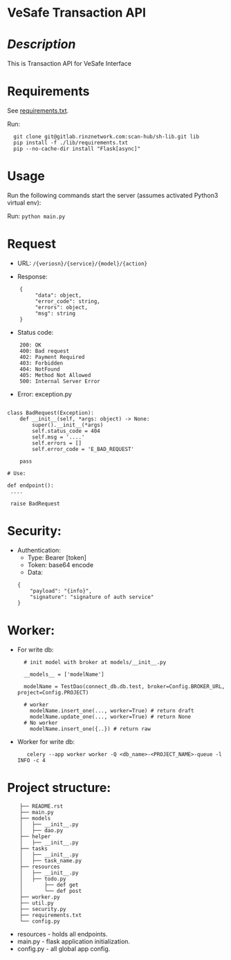 # VeSafe Transaction API

*Description*
===========
This is Transaction API for VeSafe Interface


Requirements
============
See [requirements.txt](./requirements.txt).

Run:
```commandline
  git clone git@gitlab.rinznetwork.com:scan-hub/sh-lib.git lib
  pip install -f ./lib/requirements.txt
  pip --no-cache-dir install "Flask[async]"

```
Usage
=====
Run the following commands start the server (assumes activated Python3 virtual env):

Run:
```python main.py```



Request
=====

- URL: ```/{veriosn}/{service}/{model}/{action}```

- Response:
```
    {
         "data": object,
         "error_code": string,
         "errors": object,
         "msg": string
    }
```
- Status code:
```
    200: OK
    400: Bad request
    402: Payment Required
    403: Forbidden
    404: NotFound
    405: Method Not Allowed
    500: Internal Server Error
```
- Error: exception.py
```commandline

class BadRequest(Exception):
    def __init__(self, *args: object) -> None:
        super().__init__(*args)
        self.status_code = 404
        self.msg = '....'
        self.errors = []
        self.error_code = 'E_BAD_REQUEST'

    pass

# Use:

def endpoint():
 ....
 
 raise BadRequest

```
Security:
====

- Authentication:
    + Type: Bearer [token]
    + Token: base64 encode
    + Data:
    ````
    {
        "payload": "{info}",
        "signature": "signature of auth service"
    }

Worker:
===

- For write db:
  ```commandline
    # init model with broker at models/__init__.py
     
    __models__ = ['modelName']
 
    modelName = TestDao(connect_db.db.test, broker=Config.BROKER_URL, project=Config.PROJECT)
     
    # worker
      modelName.insert_one(..., worker=True) # return draft
      modelName.update_one(..., worker=True) # return None
    # No worker
      modelName.insert_one({..}) # return raw
  ```
- Worker for write db:
  ```commandline
     celery --app worker worker -Q <db_name>-<PROJECT_NAME>-queue -l INFO -c 4
  ```


Project structure:
====

```
    ├── README.rst
    ├── main.py
    ├── models
    │   ├── __init__.py
    │   ├── dao.py
    ├── helper
    │   ├── __init__.py
    ├── tasks
    │   ├── __init__.py
    │   ├── task_name.py
    ├── resources
    │   ├── __init__.py
    │   ├── todo.py
    │       ├── def get
    │       └── def post
    ├── worker.py
    ├── util.py
    ├── security.py
    ├── requirements.txt
    └── config.py
```

* resources - holds all endpoints.
* main.py - flask application initialization.
* config.py - all global app config.